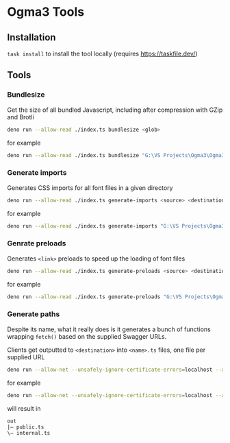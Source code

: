 # Ogma3 Tools

## Installation

`task install` to install the tool locally (requires https://taskfile.dev/)

## Tools

### Bundlesize

Get the size of all bundled Javascript, including after compression with GZip and Brotli

```sh
deno run --allow-read ./index.ts bundlesize <glob>
```

for example

```sh
deno run --allow-read ./index.ts bundlesize "G:\VS Projects\Ogma3\Ogma3\wwwroot\js\{dist,bundle}/**/*.js"
```

### Generate imports

Generates CSS imports for all font files in a given directory

```sh
deno run --allow-read ./index.ts generate-imports <source> <destination>
```

for example

```sh
deno run --allow-read ./index.ts generate-imports "G:\VS Projects\Ogma3\Ogma3\wwwroot\fonts" "fonts"
```

### Genrate preloads

Generates `<link>` preloads to speed up the loading of font files

```sh
deno run --allow-read ./index.ts generate-preloads <source> <destination>
```

for example

```sh
deno run --allow-read ./index.ts generate-preloads "G:\VS Projects\Ogma3\Ogma3\wwwroot\fonts" "fonts"
```

### Generate paths

Despite its name, what it really does is it generates a bunch of functions wrapping `fetch()` based on the supplied Swagger URLs.

Clients get outputted to `<destination>` into `<name>.ts` files, one file per supplied URL

```sh
deno run --allow-net --unsafely-ignore-certificate-errors=localhost --allow-read --allow-write ./index.ts generate-paths <destination> --path.<name1>=<url1> --path.<name2>=<url2>
```

for example

```sh
deno run --allow-net --unsafely-ignore-certificate-errors=localhost --allow-read --allow-write ./index.ts generate-paths "out" --path.public="https://localhost:5001/swagger/public/swagger.json" --path.internal="https://localhost:5001/swagger/internal/swagger.json"
```

will result in

```dir
out
|— public.ts
\— internal.ts
```
